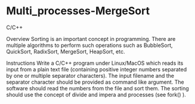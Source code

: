 # Multi_processes-MergeSort
C/C++

Overview
Sorting is an important concept in programming. There are multiple algorithms to perform such operations such as BubbleSort, QuickSort, RadixSort, MergeSort, HeapSort, etc.

Instructions
Write a C/C++ program under Linux/MacOS which reads its input from a plain text file (containing positive integer numbers separated by one or multiple separator characters). The input filename and the separator character should be provided as command like argument. The software should read the numbers from the file and sort them.
The sorting should use the concept of divide and impera and processes (see fork() ).
